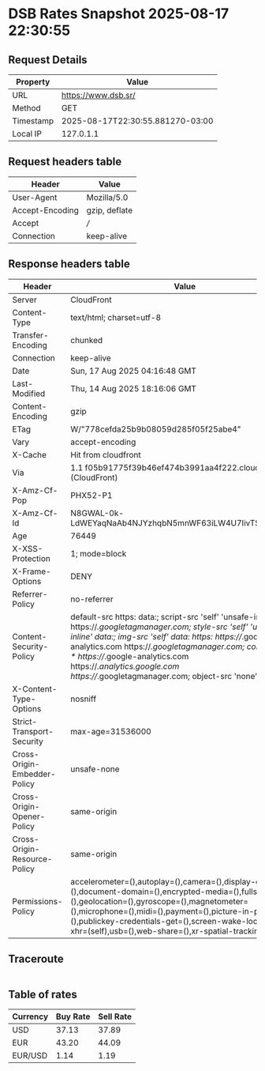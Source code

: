 # DSB Rates Snapshot 2025-08-17 22:30:55
## Request Details

| Property | Value |
|----------|-------|
| URL | https://www.dsb.sr/ |
| Method | GET |
| Timestamp | 2025-08-17T22:30:55.881270-03:00 |
| Local IP | 127.0.1.1 |
    
## Request headers table

| Header | Value |
|--------|-------|
| User-Agent | Mozilla/5.0 |
| Accept-Encoding | gzip, deflate |
| Accept | */* |
| Connection | keep-alive |

    
## Response headers table
| Header | Value |
|--------|-------|
| Server | CloudFront |
| Content-Type | text/html; charset=utf-8 |
| Transfer-Encoding | chunked |
| Connection | keep-alive |
| Date | Sun, 17 Aug 2025 04:16:48 GMT |
| Last-Modified | Thu, 14 Aug 2025 18:16:06 GMT |
| Content-Encoding | gzip |
| ETag | W/"778cefda25b9b08059d285f05f25abe4" |
| Vary | accept-encoding |
| X-Cache | Hit from cloudfront |
| Via | 1.1 f05b91775f39b46ef474b3991aa4f222.cloudfront.net (CloudFront) |
| X-Amz-Cf-Pop | PHX52-P1 |
| X-Amz-Cf-Id | N8GWAL-0k-LdWEYaqNaAb4NJYzhqbN5mnWF63iLW4U7IivTSoDcydg== |
| Age | 76449 |
| X-XSS-Protection | 1; mode=block |
| X-Frame-Options | DENY |
| Referrer-Policy | no-referrer |
| Content-Security-Policy | default-src https: data:; script-src 'self' 'unsafe-inline' https://*.googletagmanager.com; style-src 'self' 'unsafe-inline' data:; img-src 'self' data: https: https://*.google-analytics.com https://*.googletagmanager.com; connect-src * https://*.google-analytics.com https://*.analytics.google.com https://*.googletagmanager.com; object-src 'none' |
| X-Content-Type-Options | nosniff |
| Strict-Transport-Security | max-age=31536000 |
| Cross-Origin-Embedder-Policy | unsafe-none |
| Cross-Origin-Opener-Policy | same-origin |
| Cross-Origin-Resource-Policy | same-origin |
| Permissions-Policy | accelerometer=(),autoplay=(),camera=(),display-capture=(),document-domain=(),encrypted-media=(),fullscreen=(),geolocation=(),gyroscope=(),magnetometer=(),microphone=(),midi=(),payment=(),picture-in-picture=(),publickey-credentials-get=(),screen-wake-lock=(),sync-xhr=(self),usb=(),web-share=(),xr-spatial-tracking=() |

## Traceroute 

```

```

## Table of rates

| Currency | Buy Rate | Sell Rate |
|----------|----------|-----------|
| USD | 37.13 | 37.89 |
| EUR | 43.20 | 44.09 |
| EUR/USD | 1.14 | 1.19 |
